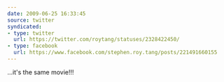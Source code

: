 ```yaml
---
date: 2009-06-25 16:33:45
source: twitter
syndicated:
- type: twitter
  url: https://twitter.com/roytang/statuses/2328422450/
- type: facebook
  url: https://www.facebook.com/stephen.roy.tang/posts/221491660155
---
```


...it's the same movie!!!